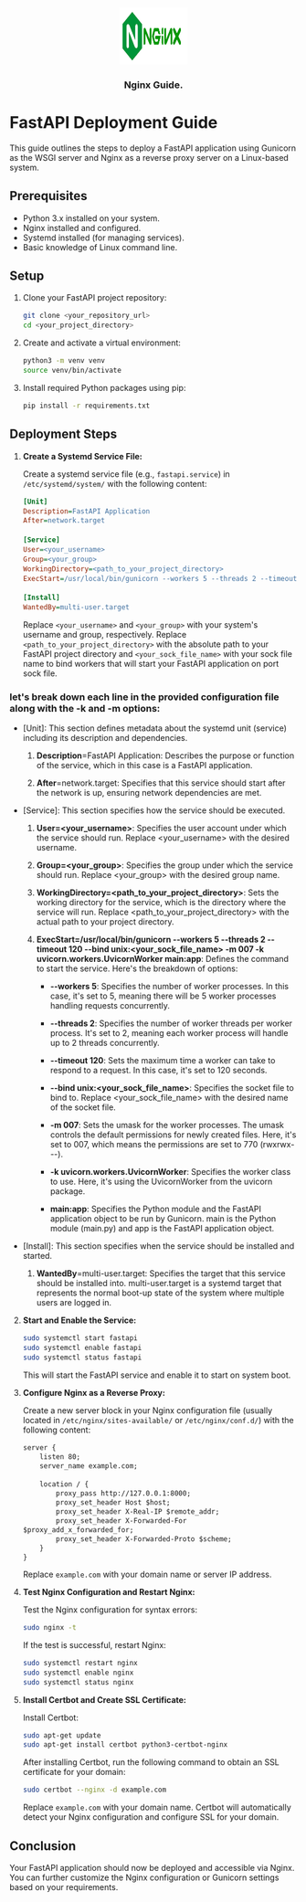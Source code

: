 <!--nginx logo -->
<br />
<div align="center">
   <img src="nginx.png" alt="Logo" width="120" height="100">

<h3 align="center">Nginx Guide.</h3>
</div>

# FastAPI Deployment Guide

This guide outlines the steps to deploy a FastAPI application using Gunicorn as the WSGI server and Nginx as a reverse proxy server on a Linux-based system.

## Prerequisites

- Python 3.x installed on your system.
- Nginx installed and configured.
- Systemd installed (for managing services).
- Basic knowledge of Linux command line.

## Setup

1. Clone your FastAPI project repository:

    ```bash
    git clone <your_repository_url>
    cd <your_project_directory>
    ```

2. Create and activate a virtual environment:

    ```bash
    python3 -m venv venv
    source venv/bin/activate
    ```

3. Install required Python packages using pip:

    ```bash
    pip install -r requirements.txt
    ```

## Deployment Steps

1. **Create a Systemd Service File:**

    Create a systemd service file (e.g., `fastapi.service`) in `/etc/systemd/system/` with the following content:

    ```ini
    [Unit]
    Description=FastAPI Application
    After=network.target

    [Service]
    User=<your_username>
    Group=<your_group>
    WorkingDirectory=<path_to_your_project_directory>
    ExecStart=/usr/local/bin/gunicorn --workers 5 --threads 2 --timeout 120 --bind unix:<your_sock_file_name> -m 007 -k uvicorn.workers.UvicornWorker main:app

    [Install]
    WantedBy=multi-user.target
    ```

    Replace `<your_username>` and `<your_group>` with your system's username and group, respectively. Replace `<path_to_your_project_directory>` with the absolute path to your FastAPI project directory and `<your_sock_file_name>` with your sock file name to bind workers that will start your FastAPI application on port sock file.

### let's break down each line in the provided configuration file along with the -k and -m options:

- [Unit]: This section defines metadata about the systemd unit (service) including its description and dependencies.
    1. **Description**=FastAPI Application: Describes the purpose or function of the service, which in this case is a FastAPI application.

    2. **After**=network.target: Specifies that this service should start after the network is up, ensuring network dependencies are met.


- [Service]: This section specifies how the service should be executed.
    1. **User=<your_username>**: Specifies the user account under which the service should run. Replace <your_username> with the desired username.

    2. **Group=<your_group>**: Specifies the group under which the service should run. Replace <your_group> with the desired group name.

    3. **WorkingDirectory=<path_to_your_project_directory>**: Sets the working directory for the service, which is the directory where the service will run. Replace <path_to_your_project_directory> with the actual path to your project directory.

    4. **ExecStart=/usr/local/bin/gunicorn --workers 5 --threads 2 --timeout 120 --bind unix:<your_sock_file_name> -m 007 -k uvicorn.workers.UvicornWorker main:app**: Defines the command to start the service. Here's the breakdown of options:

        * **--workers 5**: Specifies the number of worker processes. In this case, it's set to 5, meaning there will be 5 worker processes handling requests concurrently.

        * **--threads 2**: Specifies the number of worker threads per worker process. It's set to 2, meaning each worker process will handle up to 2 threads concurrently.

        * **--timeout 120**: Sets the maximum time a worker can take to respond to a request. In this case, it's set to 120 seconds.

        * **--bind unix:<your_sock_file_name>**: Specifies the socket file to bind to. Replace <your_sock_file_name> with the desired name of the socket file.

        * **-m 007**: Sets the umask for the worker processes. The umask controls the default permissions for newly created files. Here, it's set to 007, which means the permissions are set to 770 (rwxrwx---).

        * **-k uvicorn.workers.UvicornWorker**: Specifies the worker class to use. Here, it's using the UvicornWorker from the uvicorn package.

        * **main:app**: Specifies the Python module and the FastAPI application object to be run by Gunicorn. main is the Python module (main.py) and app is the FastAPI application object.


- [Install]: This section specifies when the service should be installed and started.
    
    1. **WantedBy**=multi-user.target: Specifies the target that this service should be installed into. multi-user.target is a systemd target that represents the normal boot-up state of the system where multiple users are logged in.

2. **Start and Enable the Service:**

    ```bash
    sudo systemctl start fastapi
    sudo systemctl enable fastapi
    sudo systemctl status fastapi
    ```

    This will start the FastAPI service and enable it to start on system boot.

3. **Configure Nginx as a Reverse Proxy:**

    Create a new server block in your Nginx configuration file (usually located in `/etc/nginx/sites-available/` or `/etc/nginx/conf.d/`) with the following content:

    ```nginx
    server {
        listen 80;
        server_name example.com;

        location / {
            proxy_pass http://127.0.0.1:8000;
            proxy_set_header Host $host;
            proxy_set_header X-Real-IP $remote_addr;
            proxy_set_header X-Forwarded-For $proxy_add_x_forwarded_for;
            proxy_set_header X-Forwarded-Proto $scheme;
        }
    }
    ```

    Replace `example.com` with your domain name or server IP address.

4. **Test Nginx Configuration and Restart Nginx:**

    Test the Nginx configuration for syntax errors:

    ```bash
    sudo nginx -t
    ```

    If the test is successful, restart Nginx:

    ```bash
    sudo systemctl restart nginx
    sudo systemctl enable nginx
    sudo systemctl status nginx
    ```

5. **Install Certbot and Create SSL Certificate:**

    Install Certbot:

    ```bash
    sudo apt-get update
    sudo apt-get install certbot python3-certbot-nginx
    ```

    After installing Certbot, run the following command to obtain an SSL certificate for your domain:

    ```bash
    sudo certbot --nginx -d example.com
    ```

    Replace `example.com` with your domain name. Certbot will automatically detect your Nginx configuration and configure SSL for your domain.

## Conclusion

Your FastAPI application should now be deployed and accessible via Nginx. You can further customize the Nginx configuration or Gunicorn settings based on your requirements.